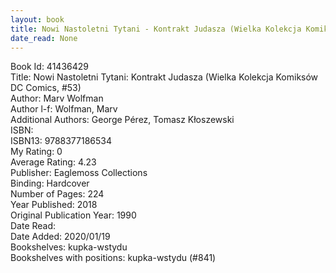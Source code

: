 ```yaml
---
layout: book
title: Nowi Nastoletni Tytani - Kontrakt Judasza (Wielka Kolekcja Komiksów DC Comics,  no. 53)
date_read: None
---
```


Book Id: 41436429<br />
Title: Nowi Nastoletni Tytani: Kontrakt Judasza (Wielka Kolekcja Komiksów DC Comics, #53)<br />
Author: Marv Wolfman<br />
Author l-f: Wolfman, Marv<br />
Additional Authors: George Pérez, Tomasz Kłoszewski<br />
ISBN: <br />
ISBN13: 9788377186534<br />
My Rating: 0<br />
Average Rating: 4.23<br />
Publisher: Eaglemoss Collections<br />
Binding: Hardcover<br />
Number of Pages: 224<br />
Year Published: 2018<br />
Original Publication Year: 1990<br />
Date Read: <br />
Date Added: 2020/01/19<br />
Bookshelves: kupka-wstydu<br />
Bookshelves with positions: kupka-wstydu (#841)<br />

